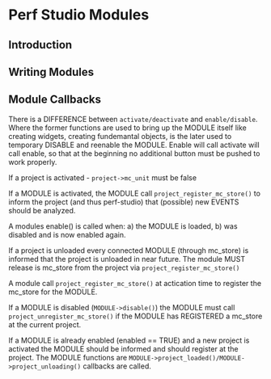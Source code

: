 # Perf Studio Modules

## Introduction

## Writing Modules


## Module Callbacks

There is a DIFFERENCE between `activate/deactivate` and `enable/disable`. Where
the former functions are used to bring up the MODULE itself like creating
widgets, creating fundemantal objects, is the later used to temporary DISABLE
and reenable the MODULE. Enable will call activate will call enable, so that at
the beginning no additional button must be pushed to work properly.

If a project is activated - `project->mc_unit` must be false

If a MODULE is activated, the MODULE call `project_register_mc_store()` to
inform the project (and thus perf-studio) that (possible) new EVENTS should be
analyzed.

A modules enable() is called when: a) the MODULE is loaded, b) was disabled and
is now enabled again.

If a project is unloaded every connected MODULE (through mc_store) is informed
that the project is unloaded in near future. The module MUST release is
mc_store from the project via `project_register_mc_store()`

A module call `project_register_mc_store()` at actication time to register the
mc_store for the MODULE.

If a MODULE is disabled (`MODULE->disable()`) the MODULE must call
`project_unregister_mc_store()` if the MODULE has REGISTERED a mc_store at the
current project.

If a MODULE is already enabled (enabled == TRUE) and a new project is activated
the MODULE should be informed and should register at the project. The MODULE
functions are `MODULE->project_loaded()/MODULE->project_unloading()` callbacks
are called.
